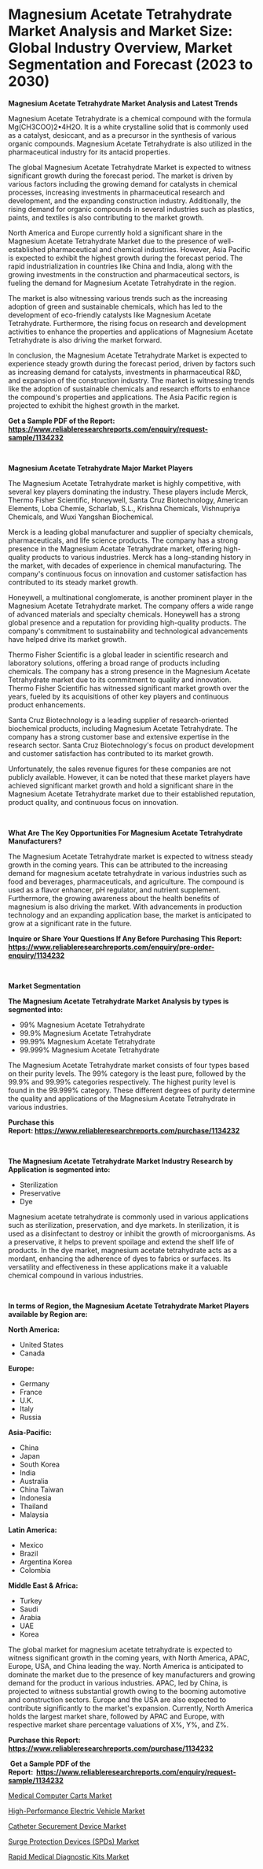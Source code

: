 <p><h1>Magnesium Acetate Tetrahydrate Market Analysis and Market Size: Global Industry Overview, Market Segmentation and Forecast (2023 to 2030)</h1></p><p><strong>Magnesium Acetate Tetrahydrate Market Analysis and Latest Trends</strong></p>
<p><p>Magnesium Acetate Tetrahydrate is a chemical compound with the formula Mg(CH3COO)2•4H2O. It is a white crystalline solid that is commonly used as a catalyst, desiccant, and as a precursor in the synthesis of various organic compounds. Magnesium Acetate Tetrahydrate is also utilized in the pharmaceutical industry for its antacid properties.</p><p>The global Magnesium Acetate Tetrahydrate Market is expected to witness significant growth during the forecast period. The market is driven by various factors including the growing demand for catalysts in chemical processes, increasing investments in pharmaceutical research and development, and the expanding construction industry. Additionally, the rising demand for organic compounds in several industries such as plastics, paints, and textiles is also contributing to the market growth.</p><p>North America and Europe currently hold a significant share in the Magnesium Acetate Tetrahydrate Market due to the presence of well-established pharmaceutical and chemical industries. However, Asia Pacific is expected to exhibit the highest growth during the forecast period. The rapid industrialization in countries like China and India, along with the growing investments in the construction and pharmaceutical sectors, is fueling the demand for Magnesium Acetate Tetrahydrate in the region.</p><p>The market is also witnessing various trends such as the increasing adoption of green and sustainable chemicals, which has led to the development of eco-friendly catalysts like Magnesium Acetate Tetrahydrate. Furthermore, the rising focus on research and development activities to enhance the properties and applications of Magnesium Acetate Tetrahydrate is also driving the market forward.</p><p>In conclusion, the Magnesium Acetate Tetrahydrate Market is expected to experience steady growth during the forecast period, driven by factors such as increasing demand for catalysts, investments in pharmaceutical R&D, and expansion of the construction industry. The market is witnessing trends like the adoption of sustainable chemicals and research efforts to enhance the compound's properties and applications. The Asia Pacific region is projected to exhibit the highest growth in the market.</p></p>
<p><strong>Get a Sample PDF of the Report:&nbsp; <a href="https://www.reliableresearchreports.com/enquiry/request-sample/1134232">https://www.reliableresearchreports.com/enquiry/request-sample/1134232</a></strong></p>
<p>&nbsp;</p>
<p><strong>Magnesium Acetate Tetrahydrate Major Market Players</strong></p>
<p><p>The Magnesium Acetate Tetrahydrate market is highly competitive, with several key players dominating the industry. These players include Merck, Thermo Fisher Scientific, Honeywell, Santa Cruz Biotechnology, American Elements, Loba Chemie, Scharlab, S.L., Krishna Chemicals, Vishnupriya Chemicals, and Wuxi Yangshan Biochemical.</p><p>Merck is a leading global manufacturer and supplier of specialty chemicals, pharmaceuticals, and life science products. The company has a strong presence in the Magnesium Acetate Tetrahydrate market, offering high-quality products to various industries. Merck has a long-standing history in the market, with decades of experience in chemical manufacturing. The company's continuous focus on innovation and customer satisfaction has contributed to its steady market growth.</p><p>Honeywell, a multinational conglomerate, is another prominent player in the Magnesium Acetate Tetrahydrate market. The company offers a wide range of advanced materials and specialty chemicals. Honeywell has a strong global presence and a reputation for providing high-quality products. The company's commitment to sustainability and technological advancements have helped drive its market growth.</p><p>Thermo Fisher Scientific is a global leader in scientific research and laboratory solutions, offering a broad range of products including chemicals. The company has a strong presence in the Magnesium Acetate Tetrahydrate market due to its commitment to quality and innovation. Thermo Fisher Scientific has witnessed significant market growth over the years, fueled by its acquisitions of other key players and continuous product enhancements.</p><p>Santa Cruz Biotechnology is a leading supplier of research-oriented biochemical products, including Magnesium Acetate Tetrahydrate. The company has a strong customer base and extensive expertise in the research sector. Santa Cruz Biotechnology's focus on product development and customer satisfaction has contributed to its market growth.</p><p>Unfortunately, the sales revenue figures for these companies are not publicly available. However, it can be noted that these market players have achieved significant market growth and hold a significant share in the Magnesium Acetate Tetrahydrate market due to their established reputation, product quality, and continuous focus on innovation.</p></p>
<p>&nbsp;</p>
<p><strong>What Are The Key Opportunities For Magnesium Acetate Tetrahydrate Manufacturers?</strong></p>
<p><p>The Magnesium Acetate Tetrahydrate market is expected to witness steady growth in the coming years. This can be attributed to the increasing demand for magnesium acetate tetrahydrate in various industries such as food and beverages, pharmaceuticals, and agriculture. The compound is used as a flavor enhancer, pH regulator, and nutrient supplement. Furthermore, the growing awareness about the health benefits of magnesium is also driving the market. With advancements in production technology and an expanding application base, the market is anticipated to grow at a significant rate in the future.</p></p>
<p><strong>Inquire or Share Your Questions If Any Before Purchasing This Report: <a href="https://www.reliableresearchreports.com/enquiry/pre-order-enquiry/1134232">https://www.reliableresearchreports.com/enquiry/pre-order-enquiry/1134232</a></strong></p>
<p>&nbsp;</p>
<p><strong>Market Segmentation</strong></p>
<p><strong>The Magnesium Acetate Tetrahydrate Market Analysis by types is segmented into:</strong></p>
<p><ul><li>99% Magnesium Acetate Tetrahydrate</li><li>99.9% Magnesium Acetate Tetrahydrate</li><li>99.99% Magnesium Acetate Tetrahydrate</li><li>99.999% Magnesium Acetate Tetrahydrate</li></ul></p>
<p><p>The Magnesium Acetate Tetrahydrate market consists of four types based on their purity levels. The 99% category is the least pure, followed by the 99.9% and 99.99% categories respectively. The highest purity level is found in the 99.999% category. These different degrees of purity determine the quality and applications of the Magnesium Acetate Tetrahydrate in various industries.</p></p>
<p><strong>Purchase this Report:&nbsp;<a href="https://www.reliableresearchreports.com/purchase/1134232">https://www.reliableresearchreports.com/purchase/1134232</a></strong></p>
<p>&nbsp;</p>
<p><strong>The Magnesium Acetate Tetrahydrate Market Industry Research by Application is segmented into:</strong></p>
<p><ul><li>Sterilization</li><li>Preservative</li><li>Dye</li></ul></p>
<p><p>Magnesium acetate tetrahydrate is commonly used in various applications such as sterilization, preservation, and dye markets. In sterilization, it is used as a disinfectant to destroy or inhibit the growth of microorganisms. As a preservative, it helps to prevent spoilage and extend the shelf life of products. In the dye market, magnesium acetate tetrahydrate acts as a mordant, enhancing the adherence of dyes to fabrics or surfaces. Its versatility and effectiveness in these applications make it a valuable chemical compound in various industries.</p></p>
<p>&nbsp;</p>
<p><strong>In terms of Region, the Magnesium Acetate Tetrahydrate Market Players available by Region are:</strong></p>
<p>
    <p> <strong> North America: </strong>
        <ul>
            <li>United States</li>
            <li>Canada</li>
        </ul>
        </p> 
    <p> <strong> Europe: </strong>
        <ul>
            <li>Germany</li>
            <li>France</li>
            <li>U.K.</li>
            <li>Italy</li>
            <li>Russia</li>
        </ul>
        </p> 
    <p> <strong> Asia-Pacific: </strong>
        <ul>
            <li>China</li>
            <li>Japan</li>
            <li>South Korea</li>
            <li>India</li>
            <li>Australia</li>
            <li>China Taiwan</li>
            <li>Indonesia</li>
            <li>Thailand</li>
            <li>Malaysia</li>
        </ul>
        </p> 
    <p> <strong> Latin America: </strong>
        <ul>
            <li>Mexico</li>
            <li>Brazil</li>
            <li>Argentina Korea</li>
            <li>Colombia</li>
        </ul>
        </p> 
    <p> <strong> Middle East & Africa: </strong>
        <ul>
            <li>Turkey</li>
            <li>Saudi</li>
            <li>Arabia</li>
            <li>UAE</li>
            <li>Korea</li>
        </ul>
    </p>
    </p>
<p><p>The global market for magnesium acetate tetrahydrate is expected to witness significant growth in the coming years, with North America, APAC, Europe, USA, and China leading the way. North America is anticipated to dominate the market due to the presence of key manufacturers and growing demand for the product in various industries. APAC, led by China, is projected to witness substantial growth owing to the booming automotive and construction sectors. Europe and the USA are also expected to contribute significantly to the market's expansion. Currently, North America holds the largest market share, followed by APAC and Europe, with respective market share percentage valuations of X%, Y%, and Z%.</p></p>
<p><strong>Purchase this Report: <a href="https://www.reliableresearchreports.com/purchase/1134232">https://www.reliableresearchreports.com/purchase/1134232</a></strong></p>
<p>&nbsp;<strong>Get a Sample PDF of the Report:&nbsp;&nbsp;<a href="https://www.reliableresearchreports.com/enquiry/request-sample/1134232">https://www.reliableresearchreports.com/enquiry/request-sample/1134232</a></strong></p>
<p><strong></strong></p>
<p><p><a href="https://www.linkedin.com/pulse/decoding-medical-computer-carts-market-deep-dive-latest-q9tae/">Medical Computer Carts Market</a></p><p><a href="https://medium.com/@santosh735584/high-performance-electric-vehicle-market-insight-market-trends-growth-forecasted-from-2023-to-bda9ff8fa6ec">High-Performance Electric Vehicle Market</a></p><p><a href="https://www.linkedin.com/pulse/catheter-securement-device-market-size-share-global-analysis-ck4pe/">Catheter Securement Device Market</a></p><p><a href="https://medium.com/@ridhantakke90/surge-protection-devices-spds-market-the-key-to-successful-business-strategy-forecast-till-2030-f11f3b73a75c">Surge Protection Devices (SPDs) Market</a></p><p><a href="https://www.linkedin.com/pulse/rapid-medical-diagnostic-kits-market-research-report-unlocks-ydyfe/">Rapid Medical Diagnostic Kits Market</a></p></p>
